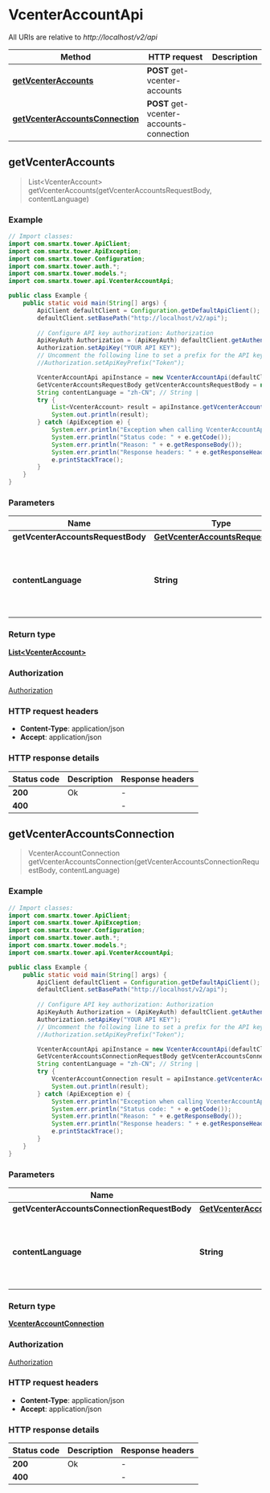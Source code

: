 # VcenterAccountApi

All URIs are relative to *http://localhost/v2/api*

Method | HTTP request | Description
------------- | ------------- | -------------
[**getVcenterAccounts**](VcenterAccountApi.md#getVcenterAccounts) | **POST** get-vcenter-accounts | 
[**getVcenterAccountsConnection**](VcenterAccountApi.md#getVcenterAccountsConnection) | **POST** get-vcenter-accounts-connection | 



## getVcenterAccounts

> List&lt;VcenterAccount&gt; getVcenterAccounts(getVcenterAccountsRequestBody, contentLanguage)



### Example

```java
// Import classes:
import com.smartx.tower.ApiClient;
import com.smartx.tower.ApiException;
import com.smartx.tower.Configuration;
import com.smartx.tower.auth.*;
import com.smartx.tower.models.*;
import com.smartx.tower.api.VcenterAccountApi;

public class Example {
    public static void main(String[] args) {
        ApiClient defaultClient = Configuration.getDefaultApiClient();
        defaultClient.setBasePath("http://localhost/v2/api");
        
        // Configure API key authorization: Authorization
        ApiKeyAuth Authorization = (ApiKeyAuth) defaultClient.getAuthentication("Authorization");
        Authorization.setApiKey("YOUR API KEY");
        // Uncomment the following line to set a prefix for the API key, e.g. "Token" (defaults to null)
        //Authorization.setApiKeyPrefix("Token");

        VcenterAccountApi apiInstance = new VcenterAccountApi(defaultClient);
        GetVcenterAccountsRequestBody getVcenterAccountsRequestBody = new GetVcenterAccountsRequestBody(); // GetVcenterAccountsRequestBody | 
        String contentLanguage = "zh-CN"; // String | 
        try {
            List<VcenterAccount> result = apiInstance.getVcenterAccounts(getVcenterAccountsRequestBody, contentLanguage);
            System.out.println(result);
        } catch (ApiException e) {
            System.err.println("Exception when calling VcenterAccountApi#getVcenterAccounts");
            System.err.println("Status code: " + e.getCode());
            System.err.println("Reason: " + e.getResponseBody());
            System.err.println("Response headers: " + e.getResponseHeaders());
            e.printStackTrace();
        }
    }
}
```

### Parameters


Name | Type | Description  | Notes
------------- | ------------- | ------------- | -------------
 **getVcenterAccountsRequestBody** | [**GetVcenterAccountsRequestBody**](GetVcenterAccountsRequestBody.md)|  |
 **contentLanguage** | **String**|  | [optional] [default to en-US] [enum: zh-CN, en-US]

### Return type

[**List&lt;VcenterAccount&gt;**](VcenterAccount.md)

### Authorization

[Authorization](../README.md#Authorization)

### HTTP request headers

- **Content-Type**: application/json
- **Accept**: application/json


### HTTP response details
| Status code | Description | Response headers |
|-------------|-------------|------------------|
| **200** | Ok |  -  |
| **400** |  |  -  |


## getVcenterAccountsConnection

> VcenterAccountConnection getVcenterAccountsConnection(getVcenterAccountsConnectionRequestBody, contentLanguage)



### Example

```java
// Import classes:
import com.smartx.tower.ApiClient;
import com.smartx.tower.ApiException;
import com.smartx.tower.Configuration;
import com.smartx.tower.auth.*;
import com.smartx.tower.models.*;
import com.smartx.tower.api.VcenterAccountApi;

public class Example {
    public static void main(String[] args) {
        ApiClient defaultClient = Configuration.getDefaultApiClient();
        defaultClient.setBasePath("http://localhost/v2/api");
        
        // Configure API key authorization: Authorization
        ApiKeyAuth Authorization = (ApiKeyAuth) defaultClient.getAuthentication("Authorization");
        Authorization.setApiKey("YOUR API KEY");
        // Uncomment the following line to set a prefix for the API key, e.g. "Token" (defaults to null)
        //Authorization.setApiKeyPrefix("Token");

        VcenterAccountApi apiInstance = new VcenterAccountApi(defaultClient);
        GetVcenterAccountsConnectionRequestBody getVcenterAccountsConnectionRequestBody = new GetVcenterAccountsConnectionRequestBody(); // GetVcenterAccountsConnectionRequestBody | 
        String contentLanguage = "zh-CN"; // String | 
        try {
            VcenterAccountConnection result = apiInstance.getVcenterAccountsConnection(getVcenterAccountsConnectionRequestBody, contentLanguage);
            System.out.println(result);
        } catch (ApiException e) {
            System.err.println("Exception when calling VcenterAccountApi#getVcenterAccountsConnection");
            System.err.println("Status code: " + e.getCode());
            System.err.println("Reason: " + e.getResponseBody());
            System.err.println("Response headers: " + e.getResponseHeaders());
            e.printStackTrace();
        }
    }
}
```

### Parameters


Name | Type | Description  | Notes
------------- | ------------- | ------------- | -------------
 **getVcenterAccountsConnectionRequestBody** | [**GetVcenterAccountsConnectionRequestBody**](GetVcenterAccountsConnectionRequestBody.md)|  |
 **contentLanguage** | **String**|  | [optional] [default to en-US] [enum: zh-CN, en-US]

### Return type

[**VcenterAccountConnection**](VcenterAccountConnection.md)

### Authorization

[Authorization](../README.md#Authorization)

### HTTP request headers

- **Content-Type**: application/json
- **Accept**: application/json


### HTTP response details
| Status code | Description | Response headers |
|-------------|-------------|------------------|
| **200** | Ok |  -  |
| **400** |  |  -  |

